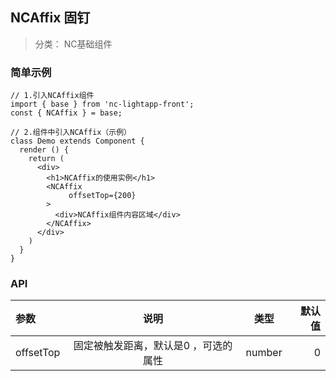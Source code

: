 ## NCAffix 固钉

> 分类： NC基础组件


### 简单示例

```
// 1.引入NCAffix组件
import { base } from 'nc-lightapp-front';
const { NCAffix } = base;

// 2.组件中引入NCAffix（示例）
class Demo extends Component {
  render () {
    return (
      <div>
        <h1>NCAffix的使用实例</h1>
        <NCAffix
             offsetTop={200}
        >
          <div>NCAffix组件内容区域</div>
        </NCAffix>
      </div>
    )
  }
}

```

### API

|参数|说明|类型|默认值|
|:--|:---:|:--:|---:|
|offsetTop|固定被触发距离，默认是0 ，可选的属性|number|0|


